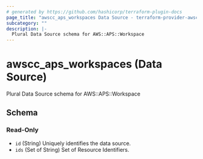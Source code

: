 ```yaml
---
# generated by https://github.com/hashicorp/terraform-plugin-docs
page_title: "awscc_aps_workspaces Data Source - terraform-provider-awscc"
subcategory: ""
description: |-
  Plural Data Source schema for AWS::APS::Workspace
---
```


# awscc_aps_workspaces (Data Source)

Plural Data Source schema for AWS::APS::Workspace



<!-- schema generated by tfplugindocs -->
## Schema

### Read-Only

- `id` (String) Uniquely identifies the data source.
- `ids` (Set of String) Set of Resource Identifiers.


